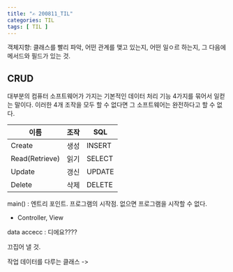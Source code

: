 ```yaml
---
title: "✍ 200811_TIL"
categories: TIL
tags: [ TIL ]
---
```








객체지향: 클래스를 빨리 파악, 어떤 관계를 맺고 있는지, 어떤 일ㅇ르 하는지, 그 다음에 메서드와 필드가 있는 것.

## CRUD

대부분의 컴퓨터 소프트웨어가 가지는 기본적인 데이터 처리 기능 4가지를 묶어서 일컫는 말이다. 이러한 4개 조작을 모두 할 수 없다면 그 소프트웨어는 완전하다고 할 수 없다. 

| 이름           | 조작 | SQL    |
| -------------- | ---- | ------ |
| Create         | 생성 | INSERT |
| Read(Retrieve) | 읽기 | SELECT |
| Update         | 갱신 | UPDATE |
| Delete         | 삭제 | DELETE |

main() : 엔트리 포인트. 프로그램의 시작점. 없으면 프로그램을 시작할 수 없다. 

- Controller, View





data accecc : 디에요???? 

끄집어 낼 것.

작업 데이터를 다루는 클래스 ->